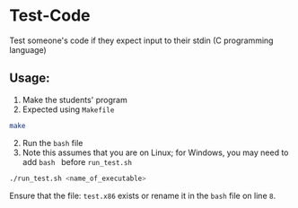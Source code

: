 # Test-Code
Test someone's code if they expect input to their stdin (C programming language)

## Usage:
1. Make the students' program
  1. Expected using `Makefile`

```bash
make
```

2. Run the `bash` file
  1. Note this assumes that you are on Linux; for Windows, you may need to add `bash ` before `run_test.sh`

```bash
./run_test.sh <name_of_executable>
```


Ensure that the file: `test.x86` exists or rename it in the `bash` file on line `8`.
